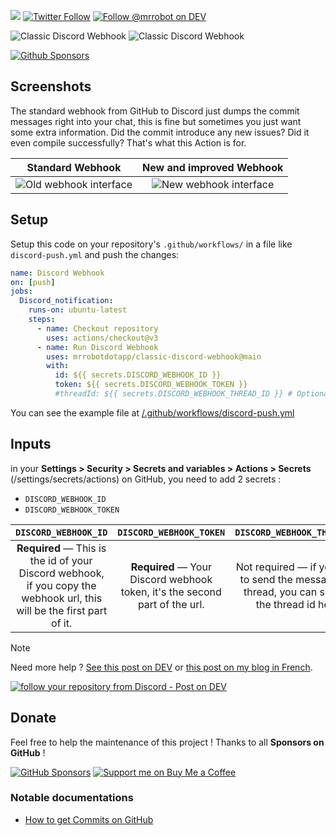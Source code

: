 [![](https://img.shields.io/badge/-Github_Actions-2088FF?style=for-the-badge&logo=github-actions&logoColor=white)](https://github.com/marketplace/actions/classic-discord-webhook) [![Twitter Follow](https://img.shields.io/badge/Follow%20me%20on-Twitter-1DA1F2?&logo=Twitter&style=for-the-badge)](https://twitter.com/Thomasbnt_) [![Follow @mrrobot on DEV](https://img.shields.io/badge/dev.to-%2308090A.svg?&style=for-the-badge&logo=dev.to&logoColor=white&alt=devto)](https://dev.to/mrrobot)

![Classic Discord Webhook](docs/classic_discord_webhook.png#gh-light-mode-only)
![Classic Discord Webhook](docs/classic_discord_webhook-dark.png#gh-dark-mode-only)

[![Github Sponsors](https://cdn.jsdelivr.net/gh/thomasbnt/sponsors@main/sponsors.svg)](https://github.com/sponsors/thomasbnt)

## Screenshots

The standard webhook from GitHub to Discord just dumps the commit messages right into your chat, this is fine but sometimes you just want some extra information. Did the commit introduce any new issues? Did it even compile successfully? That's what this Action is for.

|              Standard Webhook               |          New and improved Webhook           |
| :-----------------------------------------: | :-----------------------------------------: |
| ![Old webhook interface](docs/oldEmbed.png) | ![New webhook interface](docs/newEmbed.png) |

## Setup

Setup this code on your repository's `.github/workflows/` in a file like `discord-push.yml` and push the changes:

```yml
name: Discord Webhook
on: [push]
jobs:
  Discord_notification:
    runs-on: ubuntu-latest
    steps:
      - name: Checkout repository
        uses: actions/checkout@v3
      - name: Run Discord Webhook
        uses: mrrobotdotapp/classic-discord-webhook@main
        with:
          id: ${{ secrets.DISCORD_WEBHOOK_ID }}
          token: ${{ secrets.DISCORD_WEBHOOK_TOKEN }}
          #threadId: ${{ secrets.DISCORD_WEBHOOK_THREAD_ID }} # Optional
```

You can see the example file at [/.github/workflows/discord-push.yml](/.github/workflows/discord-push.yml)

## Inputs

in your **Settings > Security > Secrets and variables > Actions > Secrets** (/settings/secrets/actions) on GitHub, you need to add 2 secrets :

- `DISCORD_WEBHOOK_ID`
- `DISCORD_WEBHOOK_TOKEN`

|                                                  `DISCORD_WEBHOOK_ID`                                                  |                           `DISCORD_WEBHOOK_TOKEN`                           |                                   `DISCORD_WEBHOOK_THREAD_ID`                                   |
| :--------------------------------------------------------------------------------------------------------------------: | :-------------------------------------------------------------------------: | :---------------------------------------------------------------------------------------------: |
| **Required** — This is the id of your Discord webhook, if you copy the webhook url, this will be the first part of it. | **Required** — Your Discord webhook token, it's the second part of the url. | Not required — if you want to send the message in a thread, you can specify the thread id here. |

> [!NOTE]
> Need more help ? [See this post on DEV](https://dev.to/mrrobot/follow-your-repository-from-discord-52ge) or [this post on my blog in French](https://thomasbnt.dev/blog/robot-discord-basique/).
>
> [![follow your repository from Discord - Post on DEV](https://user-images.githubusercontent.com/14293805/198847774-bd7b38e7-5b61-4723-99a1-e767babac3a5.png)](https://dev.to/mrrobot/follow-your-repository-from-discord-52ge)

## Donate

Feel free to help the maintenance of this project ! Thanks to all **Sponsors on GitHub** !

[![GitHub Sponsors](https://img.shields.io/badge/Sponsor%20me-%23EA54AE.svg?&style=for-the-badge&logo=github-sponsors&logoColor=white)](https://github.com/sponsors/thomasbnt) [![Support me on Buy Me a Coffee](https://img.shields.io/badge/Support%20me-on%20Buy%20Me%20a%20Coffee-%23FFDD00?style=for-the-badge&logo=buy-me-a-coffee&logoColor=white)](https://www.buymeacoffee.com/thomasbnt?via=thomasbnt)

### Notable documentations

- [How to get Commits on GitHub](https://docs.github.com/en/rest/reference/commits#get-a-commit)
